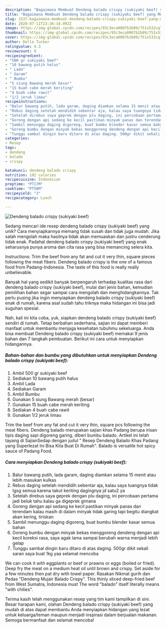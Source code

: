 ```yaml
---
description: "Bagaimana Membuat Dendeng balado crispy (sukiyaki beef) yang Menggugah Selera"
title: "Bagaimana Membuat Dendeng balado crispy (sukiyaki beef) yang Menggugah Selera"
slug: 1537-bagaimana-membuat-dendeng-balado-crispy-sukiyaki-beef-yang-menggugah-selera
date: 2020-07-11T23:36:14.092Z
image: https://img-global.cpcdn.com/recipes/93c3eca0007b2b09/751x532cq70/dendeng-balado-crispy-sukiyaki-beef-foto-resep-utama.jpg
thumbnail: https://img-global.cpcdn.com/recipes/93c3eca0007b2b09/751x532cq70/dendeng-balado-crispy-sukiyaki-beef-foto-resep-utama.jpg
cover: https://img-global.cpcdn.com/recipes/93c3eca0007b2b09/751x532cq70/dendeng-balado-crispy-sukiyaki-beef-foto-resep-utama.jpg
author: Della Tucker
ratingvalue: 4.3
reviewcount: 9
recipeingredient:
- "500 gr sukiyaki beef"
- "10 bawang putih halus"
- " Lada"
- " Garam"
- " Bumbu"
- "5 siung Bawang merah besar"
- "15 buah cabe merah keriting"
- "4 buah cabe rawit"
- "1/2 jeruk limau"
recipeinstructions:
- "Balur bawang putih, lada garam, daging diamkan selama 15 menit atau lebih masukan kulkas"
- "Rebus daging setelah mendidih sebentar aja, kalau saya tuangnya tidak lgsg semua karena takut keriting dagingnya jd satu2 ya"
- "Setelah direbus saya geprek dengan plu daging, ini percobaan pertama jadi beluk tahu kalau ga digeprek gimana"
- "Goreng dengan api sedang ke kecil pastikan minyak panas dan terendam kalau masih di dalam minyak tidak garing tapi begitu diangkat akan kering, tiriskan"
- "Sambil menunggu daging digoreng, buat bumbu blender kasar semua bahan"
- "Goreng bumbu dengan minyak bekas menggoreng dendeng dengan api kecil koreksi rasa, saya agak lama sampai berubah warna menjadi lebih gelap"
- "Tunggu sambal dingin baru ditaro di atas daging. 500gr dikit sekali saran saya buat 1kg yaa selamat mencoba"
categories:
- Resep
tags:
- dendeng
- balado
- crispy

katakunci: dendeng balado crispy 
nutrition: 192 calories
recipecuisine: Indonesian
preptime: "PT17M"
cooktime: "PT58M"
recipeyield: "3"
recipecategory: Lunch

---
```



![Dendeng balado crispy (sukiyaki beef)](https://img-global.cpcdn.com/recipes/93c3eca0007b2b09/751x532cq70/dendeng-balado-crispy-sukiyaki-beef-foto-resep-utama.jpg)

Sedang mencari ide resep dendeng balado crispy (sukiyaki beef) yang unik? Cara menyiapkannya memang tidak susah dan tidak juga mudah. Jika salah mengolah maka hasilnya tidak akan memuaskan dan justru cenderung tidak enak. Padahal dendeng balado crispy (sukiyaki beef) yang enak seharusnya punya aroma dan cita rasa yang bisa memancing selera kita.

Instructions: Trim the beef from any fat and cut it very thin, square pieces following the meat fibers. Dendeng balado crispy is the one of a famous food from Padang-Indonesia. The taste of this food is really really unbelievable.

Banyak hal yang sedikit banyak berpengaruh terhadap kualitas rasa dari dendeng balado crispy (sukiyaki beef), mulai dari jenis bahan, kemudian pemilihan bahan segar sampai cara mengolah dan menghidangkannya. Tak perlu pusing jika ingin menyiapkan dendeng balado crispy (sukiyaki beef) enak di rumah, karena asal sudah tahu triknya maka hidangan ini bisa jadi suguhan spesial.


Nah, kali ini kita coba, yuk, siapkan dendeng balado crispy (sukiyaki beef) sendiri di rumah. Tetap berbahan sederhana, sajian ini dapat memberi manfaat untuk membantu menjaga kesehatan tubuhmu sekeluarga. Anda bisa membuat Dendeng balado crispy (sukiyaki beef) memakai 9 jenis bahan dan 7 langkah pembuatan. Berikut ini cara untuk menyiapkan hidangannya.

<!--inarticleads1-->

##### Bahan-bahan dan bumbu yang dibutuhkan untuk menyiapkan Dendeng balado crispy (sukiyaki beef):

1. Ambil 500 gr sukiyaki beef
1. Sediakan 10 bawang putih halus
1. Ambil  Lada
1. Sediakan  Garam
1. Ambil  Bumbu
1. Gunakan 5 siung Bawang merah (besar)
1. Gunakan 15 buah cabe merah keriting
1. Sediakan 4 buah cabe rawit
1. Gunakan 1/2 jeruk limau


Trim the beef from any fat and cut it very thin, square pcs following the meat fibers. Dendeng balado merupakan sajian khas Padang berupa irisan tipis daging sapi digoreng garing, diberi bumbu balado. Artikel ini telah tayang di SajianSedap dengan judul &#34; Resep Dendeng Balado Khas Padang yang Superlezat Ini Bisa Kita Buat Di Rumah&#34;. Balado is versatile hot spicy sauce of Padang Food. 

<!--inarticleads2-->

##### Cara menyiapkan Dendeng balado crispy (sukiyaki beef):

1. Balur bawang putih, lada garam, daging diamkan selama 15 menit atau lebih masukan kulkas
1. Rebus daging setelah mendidih sebentar aja, kalau saya tuangnya tidak lgsg semua karena takut keriting dagingnya jd satu2 ya
1. Setelah direbus saya geprek dengan plu daging, ini percobaan pertama jadi beluk tahu kalau ga digeprek gimana
1. Goreng dengan api sedang ke kecil pastikan minyak panas dan terendam kalau masih di dalam minyak tidak garing tapi begitu diangkat akan kering, tiriskan
1. Sambil menunggu daging digoreng, buat bumbu blender kasar semua bahan
1. Goreng bumbu dengan minyak bekas menggoreng dendeng dengan api kecil koreksi rasa, saya agak lama sampai berubah warna menjadi lebih gelap
1. Tunggu sambal dingin baru ditaro di atas daging. 500gr dikit sekali saran saya buat 1kg yaa selamat mencoba


We can cook it with eggplants or beef or prawns or eggs (boiled or fried). Deep fry the meat on a medium heat oil until brown and crispy. Set aside for a few minutes then pat dry with towel paper. Rasakan Nikmat gurih dan Pedas &#34;Dendeng Mujair Balado Crispy&#34;. This thinly sliced deep-fried beef from West Sumatra, Indonesia must The word &#34;balado&#34; itself literally means &#34;with chilies&#34;. 

Terima kasih telah menggunakan resep yang tim kami tampilkan di sini. Besar harapan kami, olahan Dendeng balado crispy (sukiyaki beef) yang mudah di atas dapat membantu Anda menyiapkan hidangan yang lezat untuk keluarga/teman maupun menjadi inspirasi dalam berjualan makanan. Semoga bermanfaat dan selamat mencoba!
